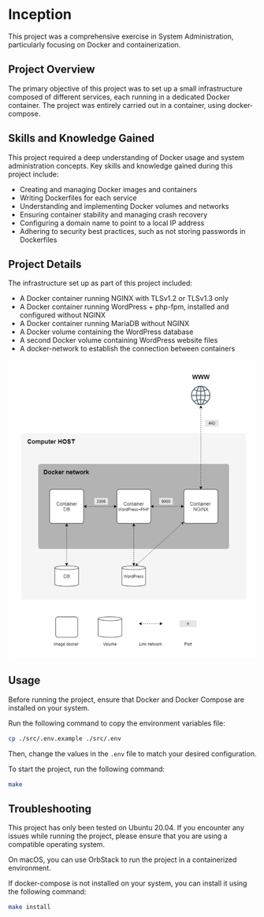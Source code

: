 # Inception

This project was a comprehensive exercise in System Administration, particularly focusing on Docker and containerization.

## Project Overview

The primary objective of this project was to set up a small infrastructure composed of different services, each running in a dedicated Docker container. The project was entirely carried out in a container, using docker-compose.

## Skills and Knowledge Gained

This project required a deep understanding of Docker usage and system administration concepts. Key skills and knowledge gained during this project include:

- Creating and managing Docker images and containers
- Writing Dockerfiles for each service
- Understanding and implementing Docker volumes and networks
- Ensuring container stability and managing crash recovery
- Configuring a domain name to point to a local IP address
- Adhering to security best practices, such as not storing passwords in Dockerfiles

## Project Details

The infrastructure set up as part of this project included:

- A Docker container running NGINX with TLSv1.2 or TLSv1.3 only
- A Docker container running WordPress + php-fpm, installed and configured without NGINX
- A Docker container running MariaDB without NGINX
- A Docker volume containing the WordPress database
- A second Docker volume containing WordPress website files
- A docker-network to establish the connection between containers


<p align="center">
  <img src="./.img/inception.png" alt="Inception" width="600">
</p>

## Usage

Before running the project, ensure that Docker and Docker Compose are installed on your system.

Run the following command to copy the environment variables file:

```bash
cp ./src/.env.example ./src/.env
```

Then, change the values in the `.env` file to match your desired configuration.

To start the project, run the following command:

```bash
make
```

## Troubleshooting

This project has only been tested on Ubuntu 20.04. If you encounter any issues while running the project, please ensure that you are using a compatible operating system.

On macOS, you can use OrbStack to run the project in a containerized environment.

If docker-compose is not installed on your system, you can install it using the following command:

```bash
make install
```
